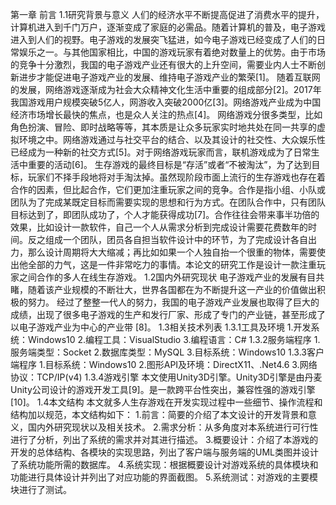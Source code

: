 第一章 前言
1.1研究背景与意义
人们的经济水平不断提高促进了消费水平的提升，计算机进入到千门万户，逐渐变成了家庭的必需品。随着计算机的普及，电子游戏进入到人们的视野。电子游戏的发展突飞猛进，如今电子游戏已经变成了人们的日常娱乐之一。与其他国家相比，中国的游戏玩家有着绝对数量上的优势。由于市场的竞争十分激烈，我国的电子游戏产业还有很大的上升空间，需要业内人士不断创新进步才能促进电子游戏产业的发展、维持电子游戏产业的繁荣[1]。
随着互联网的发展，网络游戏逐渐成为社会大众精神文化生活中重要的组成部分[2]。2017年我国游戏用户规模突破5亿人，网游收入突破2000亿[3]。网络游戏产业成为中国经济市场增长最快的焦点，也是众人关注的热点[4]。
网络游戏分很多类型，比如角色扮演、冒险、即时战略等等，其本质是让众多玩家实时地共处在同一共享的虚拟环境之中。网络游戏通过与社交平台的结合、以及其设计的社交性、大众娱乐性已经成为一种新的社交方式[5]。对于网络游戏玩家而言，联机游戏成为了日常生活中重要的活动[6]。
生存游戏的最终目标是“存活”或者“不被淘汰”，为了达到目标，玩家们不择手段地将对手淘汰掉。虽然现阶段市面上流行的生存游戏也存在着合作的因素，但比起合作，它们更加注重玩家之间的竞争。合作是指小组、小队或团队为了完成某既定目标而需要实现的思想和行为方式。在团队合作中，只有团队目标达到了，即团队成功了，个人才能获得成功[7]。合作往往会带来事半功倍的效果，比如设计一款软件，自己一个人从需求分析到完成设计需要花费数年的时间。反之组成一个团队，团员各自担当软件设计中的环节，为了完成设计各自出力，那么设计周期将大大缩减；再比如如果一个人独自抬一个很重的物体，需要使出他全部的力气，这是一件非常吃力的事情。本论文的研究工作是设计一款注重玩家之间合作的多人在线生存游戏。
1.2国内外研究现状
电子游戏产业的发展有目共睹，随着该产业规模的不断壮大，世界各国都在为不断提升这一产业的价值做出积极的努力。
经过了整整一代人的努力，我国的电子游戏产业发展也取得了巨大的成绩，出现了很多电子游戏的生产和发行厂家、形成了专门的产业链，甚至形成了以电子游戏产业为中心的产业带 [8]。
1.3相关技术列表
1.3.1工具及环境
1.开发系统：Windows10
2.编程工具：VisualStudio
3.编程语言：C#
1.3.2服务端程序
1.服务端类型：Socket
2.数据库类型：MySQL
3.目标系统：Windows10 
1.3.3客户端程序
1.目标系统：Windows10
2.图形API及环境：DirectX11、.Net4.6
3.网络协议：TCP/IP(v4)
1.3.4游戏引擎
本文使用Unity3D引擎。Unity3D引擎是由丹麦Unity公司设计的游戏开发工具[9]。是一款跨平台性突出，兼容性强的游戏引擎[10]。
1.4本文结构
本文就多人生存游戏在开发实现过程中一些细节、操作流程和结构加以规范，本文结构如下：
1.前言：简要的介绍了本文设计的开发背景和意义，国内外研究现状以及相关技术。
2.需求分析：从多角度对本系统进行可行性进行了分析，列出了系统的需求并对其进行描述。
3.概要设计：介绍了本游戏的开发的总体结构、各模块的实现思路，列出了客户端与服务端的UML类图并设计了系统功能所需的数据库。
4.系统实现：根据概要设计对游戏系统的具体模块和功能进行具体设计并列出了对应功能的界面截图。
5.系统测试：对游戏的主要模块进行了测试。
